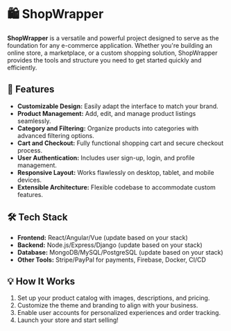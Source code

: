 # 🛍️ ShopWrapper

**ShopWrapper** is a versatile and powerful project designed to serve as the foundation for any e-commerce application. Whether you're building an online store, a marketplace, or a custom shopping solution, ShopWrapper provides the tools and structure you need to get started quickly and efficiently.

## 🚀 Features
- **Customizable Design:** Easily adapt the interface to match your brand.
- **Product Management:** Add, edit, and manage product listings seamlessly.
- **Category and Filtering:** Organize products into categories with advanced filtering options.
- **Cart and Checkout:** Fully functional shopping cart and secure checkout process.
- **User Authentication:** Includes user sign-up, login, and profile management.
- **Responsive Layout:** Works flawlessly on desktop, tablet, and mobile devices.
- **Extensible Architecture:** Flexible codebase to accommodate custom features.

## 🛠️ Tech Stack
- **Frontend:** React/Angular/Vue (update based on your stack)
- **Backend:** Node.js/Express/Django (update based on your stack)
- **Database:** MongoDB/MySQL/PostgreSQL (update based on your stack)
- **Other Tools:** Stripe/PayPal for payments, Firebase, Docker, CI/CD

## 💡 How It Works
1. Set up your product catalog with images, descriptions, and pricing.
2. Customize the theme and branding to align with your business.
3. Enable user accounts for personalized experiences and order tracking.
4. Launch your store and start selling!
